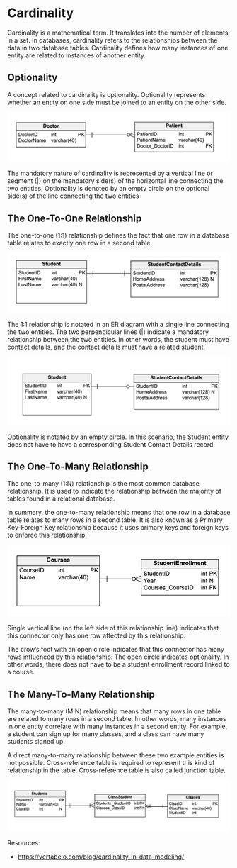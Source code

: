 # Cardinality

Cardinality is a mathematical term. It translates into the number of elements in a set. In databases, cardinality refers to the relationships between the 
data in two database tables. Cardinality defines how many instances of one entity are related to instances of another entity.

## Optionality

A concept related to cardinality is optionality. Optionality represents whether an entity on one side must be joined to an entity on the other side.

![optionality](../assets/optionality.png)

The mandatory nature of cardinality is represented by a vertical line or segment (|) on the mandatory side(s) 
of the horizontal line connecting the two entities. Optionality is denoted by an empty circle on the
optional side(s) of the line connecting the two entities

## The One-To-One Relationship

The one-to-one (1:1) relationship defines the fact that one row in a database table relates to
exactly one row in a second table. 

![one-to-one-mandatory](../assets/one-to-one-mandatory.png)

The 1:1 relationship is notated in an ER diagram with a single line connecting the two entities.
The two perpendicular lines (|) indicate a mandatory relationship between the two entities. In other 
words, the student must have contact details, and the contact details must have a related student.

![one-to-one-optional](../assets/one-to-one-optional.png)

Optionality is notated by an empty circle. In this scenario, the Student entity does not have
to have a corresponding Student Contact Details record.

## The One-To-Many Relationship

The one-to-many (1:N) relationship is the most common database relationship. It is used to indicate 
the relationship between the majority of tables found in a relational database.

In summary, the one-to-many relationship means that one row in a database table relates to many rows in a second table.
It is also known as a Primary Key-Foreign Key relationship because it uses primary keys and foreign keys to enforce
this relationship.

![one-to-many](../assets/one-to-many.png)

Single vertical line (on the left side of this relationship line) indicates that this connector only has one row affected by this relationship.

The crow’s foot with an open circle indicates that this connector has many rows influenced by this relationship. The open circle indicates optionality.
In other words, there does not have to be a student enrollment record linked to a course.

## The Many-To-Many Relationship

The many-to-many (M:N) relationship means that many rows in one table are related to many rows in a second table. 
In other words, many instances in one entity correlate with many instances in a second entity. For example, 
a student can sign up for many classes, and a class can have many students signed up.

A direct many-to-many relationship between these two example entities is not possible. Cross-reference
table is required to represent this kind of relationship in the table. Cross-reference table is also 
called junction table.

![many-to-many](../assets/many-to-many.png)

Resources:
- https://vertabelo.com/blog/cardinality-in-data-modeling/

